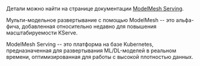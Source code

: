 Детали можно найти на странице документации [ModelMesh Serving](https://kserve.github.io/website/latest/modelserving/mms/modelmesh/overview/).

Мульти-модельное развертывание с помощью ModelMesh -- это альфа-фича, добавленная относительно недавно для повышения масштабируемости KServe.

ModelMesh Serving -- это платформа на базе Kubernetes, предназначенная для развертывания ML/DL-моделей в реальном времени, оптимизированная для работы с высокой плотностью данных.